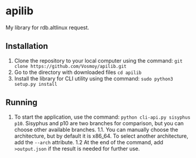 # apilib
My library for rdb.altlinux request.

## Installation
1. Clone the repository to your local computer using the command: `git clone https://github.com/Vosmoy/apilib.git`
2. Go to the directory with downloaded files `cd apilib`
3. Install the library for CLI utility using the command: `sudo python3 setup.py install`

## Running
1. To start the application, use the command: `python cli-api.py sisyphus p10`. Sisyphus and p10 are two branches for comparison, but you can choose other available branches.
1.1. You can manually choose the architecture, but by default it is x86_64. To select another architecture, add the `--arch` attribute.
1.2 At the end of the command, add `>output.json` if the result is needed for further use.
